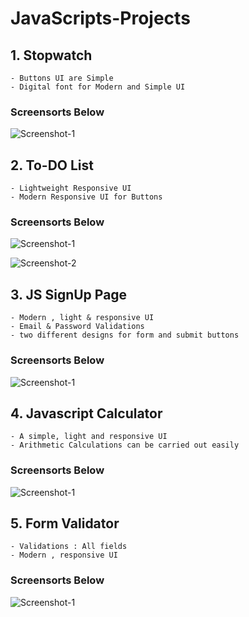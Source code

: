 # JavaScripts-Projects

## 1. Stopwatch 
    - Buttons UI are Simple
    - Digital font for Modern and Simple UI

### Screensorts Below

![Screenshot-1](https://github.com/itsarraj/JavaScripts-Projects/blob/master/Stopwatch/img/stopwatch.png)


## 2. To-DO List 
    - Lightweight Responsive UI 
    - Modern Responsive UI for Buttons 
    
### Screensorts Below

![Screenshot-1](https://github.com/itsarraj/JavaScripts-Projects/blob/master/To-Do%20List/img/To-Do%20List.PNG)

![Screenshot-2](https://github.com/itsarraj/JavaScripts-Projects/blob/master/To-Do%20List/img/To-Do%20List%20With%20Tasks.PNG)


## 3. JS SignUp Page
    - Modern , light & responsive UI
    - Email & Password Validations 
    - two different designs for form and submit buttons

### Screensorts Below

![Screenshot-1](https://github.com/itsarraj/JavaScripts-Projects/blob/master/Js%20SignUp%20Page/img/JS%20SignUp%20Page.PNG)
 

## 4. Javascript Calculator
    - A simple, light and responsive UI
    - Arithmetic Calculations can be carried out easily 

### Screensorts Below

![Screenshot-1](https://github.com/itsarraj/JavaScripts-Projects/blob/master/Javascript%20Calculator/img/Calc.PNG)

## 5. Form Validator
    - Validations : All fields
    - Modern , responsive UI


### Screensorts Below

![Screenshot-1](https://github.com/itsarraj/JavaScripts-Projects/blob/master/Form%20validator/img/RegistrationForm.PNG)
